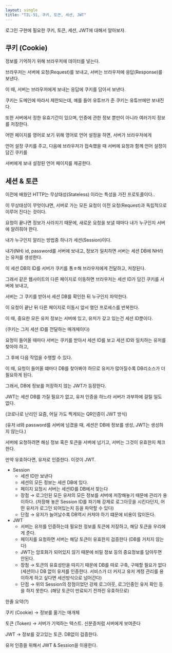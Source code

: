 ```yaml
---
layout: single
title: "TIL-51, 쿠키, 토큰, 세션, JWT"
---
```


로그인 구현에 필요한 쿠키, 토큰, 세션, JWT에 대해서 알아보자.

## 쿠키 (Cookie)

정보를 기억하기 위해 브라우저에 데이터를 넣는다.

브라우저는 서버에 요청(Request)를 보내고, 서버는 브라우저에 응답(Response)를 보낸다.

이 때, 서버는 브라우저에게 보내는 응답에 쿠키를 담아서 보낸다.

쿠키는 도메인에 따라서 제한되는데, 예를 들어 유튜브가 준 쿠키는 유튜브에만 보내진다.

또한 서버에서 정한 유효기간이 있으며, 인증에 관한 정보 뿐만이 아니라 여러가지 정보를 저장한다.

어떤 페이지를 영어로 보기 위해 영어로 언어 설정을 하면, 서버가 브라우저에게

언어 설정 쿠키를 주고, 다음에 브라우저가 접속했을 때 서버에 요청과 함께 언어 설정이 담긴 쿠키를

서버에게 보내 설정된 언어 페이지를 제공한다.

## 세션 & 토큰

이전에 배웠던 HTTP는 무상태성(Stateless) 이라는 특성을 가진 프로토콜이다..

이 무상태성이 무엇이냐면, 서버로 가는 모든 요청이 이전 요청(Request)과 독립적으로 이루어 진다는 것이다.

요청이 끝나면 정보가 사라지기 때문에, 새로운 요청을 보낼 때마다 내가 누구인지 서버에 알려줘야 한다.

내가 누구인지 알리는 방법중 하나가 세션(Session)이다.

내가(NH) id, password를 서버에 보내고, 정보가 일치하면 서버는 세션 DB에 NH라는 유저를 생성한다.

이 세션 DB의 ID를 서버가 쿠키를 통ㅎ해 브라우저에게 전달하고, 저장된다.

그래서 같은 웹사이트의 다른 페이지로 이동하면 브라우저는 세션 ID가 담긴 쿠키를 서버에 보내고,

서버는 그 쿠키를 받아서 세션 DB를 확인한 뒤 누구인지 파악한다.

이 요청이 끝난 뒤 다른 페이지로 이동시 앞서 했던 프로세스를 반복한다.

이 때, 중요한 모든 유저 정보는 서버에 있고, 유저가 갖고 있는건 세션 ID뿐이다.

(쿠키는 그저 세션 ID를 전달하는 매개체이다)

요청이 들어올 때마다 서버는 쿠키를 받아서 세션 ID를 보고 세션 ID와 일치하는 유저를 찾아야 하고,

그 후에 다음 작업을 수행할 수 있다.

이 때, 요청이 들어올 떄마다 DB를 찾아봐야 하므로 유저가 많아질수록 DB리소스가 더 필요하게 된다.

그래서, DB에 정보를 저장하지 않는 JWT가 등장한다.

JWT는 세션 DB를 가질 필요가 없고, 유저 인증을 하느라 서버가 과부하에 걸릴 일도 없다.

(코로나로 난리인 요즘, 어딜 가도 찍게되는 QR인증이 JWT 방식)

(유저 id와 password를 서버에 넘겼을 때, 세션은 DB에 정보를 생성, JWT는 생성하지 않는다.)

서버에 요청하려면 해싱 정보 혹은 토큰을 서버에 넘기고, 서버는 그것이 유효한지 체크한다.

만약 유효하다면, 유저로 인증한다. 이것이 JWT.

- Session
  - 세션 ID만 보낸다
  - 세션의 모든 정보는 세션 DB에 있다.
  - 페이지 요청시 서버는 세션ID를 DB에서 찾는다
  - 장점
    → 로그인된 모든 유저의 모든 정보를 서버에 저장해놓기 때문에 관리가 용이하다.
    (저장해 놓은 Session ID를 파기해 강제로 로그아웃을 시킨다던지,
    어떤 유저가 로그인 되어있는지 등을 파악할 수 있다)
  - 단점
    → 유저가 늘어날수록 DB역시 커져야 하기 떄문에 비용이 많이든다.
- JWT
  - 서버는 유저를 인증하는데 필요한 정보를 토큰에 저장하고, 해당 토큰을 우리에게 준다.
  - 페이지를 요청하면 서버는 해당 토큰이 유효한지 검증한다 (DB를 거치지 않는다)
  - JWT는 암호화가 되어있지 않기 때문에 비밀 정보 등의 중요정보를 담아두면 안된다.
  - 장점
    → 토큰의 유효성만을 따지기 때문에 DB를 따로 구축, 구매할 필요가 없다
    (세션이나 DB 없이 유저를 인증한다. 서비스가 더 커지고 유저 계정 관리를 용이하게 하고 싶다면
    세션방식으로 넘어간다)
  - 단점
    → 위의 Session의 장점이었던 강제 로그아웃, 로그인중인 유저 확인 등을 하지 못한다.
    (해당 토큰이 만료되기 전까진 유효하므로)

한줄 요약(?)

쿠키 (Cookie) → 정보를 옮기는 매개체

토큰 (Token) → 서버가 기억하는 텍스트. 신분증처럼 서버에게 보여준다

JWT → 정보를 갖고있는 토큰. DB없이 검증한다.

유저 인증을 위해서 JWT & Session을 이용한다.

